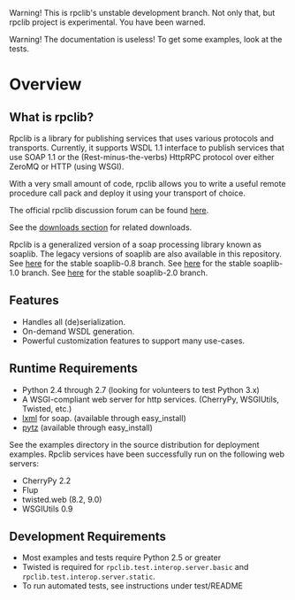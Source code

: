 
Warning! This is rpclib's unstable development branch. Not only that, but rpclib
project is experimental. You have been warned.

Warning! The documentation is useless! To get some examples, look at the tests.

Overview
========

What is rpclib?
----------------

Rpclib is a library for publishing services that uses various protocols and
transports. Currently, it supports WSDL 1.1 interface to publish services
that use SOAP 1.1 or the (Rest-minus-the-verbs) HttpRPC protocol over either
ZeroMQ or HTTP (using WSGI).

With a very small amount of code, rpclib allows you to write a useful remote
procedure call pack and deploy it using your transport of choice.

The official rpclib discussion forum can be found [here](http://mail.python.org/mailman/listinfo/soap).

See the [downloads section](http://github.com/arskom/rpclib/downloads) for related downloads.

Rpclib is a generalized version of a soap processing library known as soaplib.
The legacy versions of soaplib are also available in this repository.
See [here](http://github.com/arskom/rpclib/tree/soaplib-0_8) for the stable soaplib-0.8 branch.
See [here](http://github.com/arskom/rpclib/tree/soaplib-1_0) for the stable soaplib-1.0 branch.
See [here](http://github.com/arskom/rpclib/tree/soaplib-2_0) for the stable soaplib-2.0 branch.

Features
--------
* Handles all (de)serialization.
* On-demand WSDL generation.
* Powerful customization features to support many use-cases.

Runtime Requirements
--------------------
* Python 2.4 through 2.7 (looking for volunteers to test Python 3.x)
* A WSGI-compliant web server for http services. (CherryPy, WSGIUtils, Twisted, etc.)
* [lxml](http://codespeak.net/lxml/) for soap. (available through easy_install)
* [pytz](http://pytz.sourceforge.net/) (available through easy_install)

See the examples directory in the source distribution for deployment
examples. Rpclib services have been successfully run on the following web
servers:

* CherryPy 2.2
* Flup
* twisted.web (8.2, 9.0)
* WSGIUtils 0.9

Development Requirements
------------------------
* Most examples and tests require Python 2.5 or greater
* Twisted is required for `rpclib.test.interop.server.basic` and `rpclib.test.interop.server.static`.
* To run automated tests, see instructions under test/README
